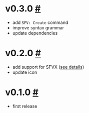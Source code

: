 # v0.3.0 [#](https://github.com/idleberg/vscode-sfv/releases/tag/v0.3.0)

- add `SFV: Create` command
- improve syntax grammar
- update dependencies

# v0.2.0 [#](https://github.com/idleberg/vscode-sfv/releases/tag/v0.2.0)

- add support for SFVX ([see details](https://github.com/idleberg/node-sfv-cli))
- update icon

# v0.1.0 [#](https://github.com/idleberg/vscode-sfv/releases/tag/v0.1.0)

- first release


